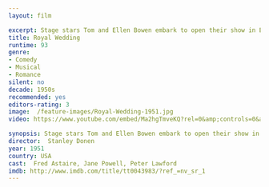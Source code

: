 ```yaml
---
layout: film

excerpt: Stage stars Tom and Ellen Bowen embark to open their show in England. Innocent-seeming Ellen is a female Don Juan and doesn't take dancing as seriously as brother Tom; on shipboard she meets her match, Lord John Brindale. Arrived in London, confirmed bachelor Tom auditions and is taken with cool dancer Anne Ashmond. Will romance break up the act?
title: Royal Wedding
runtime: 93
genre: 
- Comedy
- Musical
- Romance 
silent: no
decade: 1950s
recommended: yes
editors-rating: 3
image:  /feature-images/Royal-Wedding-1951.jpg
video: https://www.youtube.com/embed/Ma2hgTmveKQ?rel=0&amp;controls=0&amp;showinfo=0

synopsis: Stage stars Tom and Ellen Bowen embark to open their show in England. Innocent-seeming Ellen is a female Don Juan and doesn't take dancing as seriously as brother Tom; on shipboard she meets her match, Lord John Brindale. Arrived in London, confirmed bachelor Tom auditions and is taken with cool dancer Anne Ashmond. Will romance break up the act?
director:  Stanley Donen
year: 1951
country: USA
cast:  Fred Astaire, Jane Powell, Peter Lawford
imdb: http://www.imdb.com/title/tt0043983/?ref_=nv_sr_1
--- 
```

